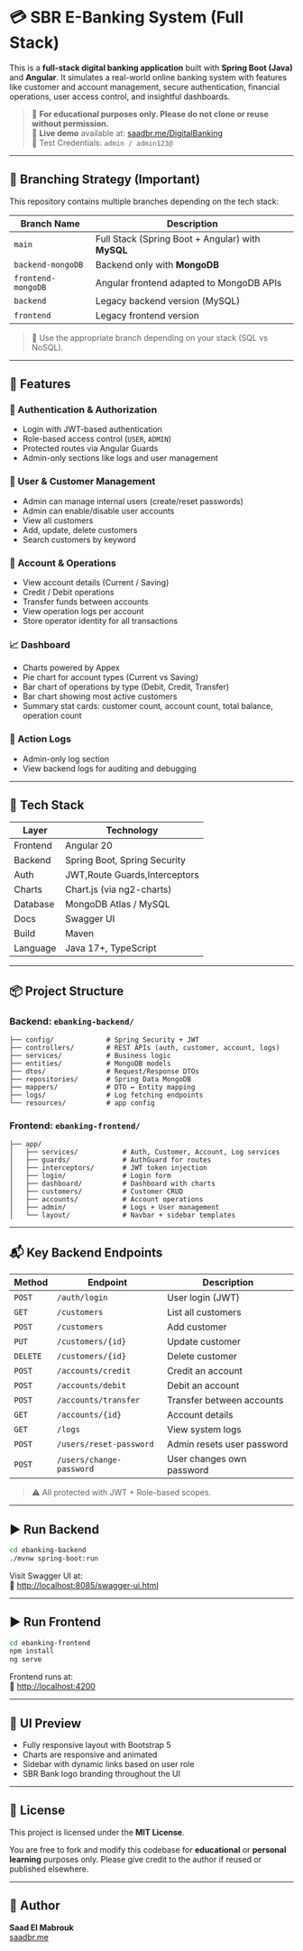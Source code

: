 # 💳 SBR E-Banking System (Full Stack)

This is a **full-stack digital banking application** built with **Spring Boot (Java)** and **Angular**. It simulates a real-world online banking system with features like customer and account management, secure authentication, financial operations, user access control, and insightful dashboards.

> 🧠 **For educational purposes only. Please do not clone or reuse without permission.**  
> 🔐 **Live demo** available at: [saadbr.me/DigitalBanking](https://saadbr.me/Digital-Banking)  
> 👤 Test Credentials: `admin / admin123@`

---

## 🌿 Branching Strategy (Important)

This repository contains multiple branches depending on the tech stack:

| Branch Name         | Description                                       |
|---------------------|---------------------------------------------------|
| `main`              | Full Stack (Spring Boot + Angular) with **MySQL** |
| `backend-mongoDB`   | Backend only with **MongoDB**                     |
| `frontend-mongoDB`  | Angular frontend adapted to MongoDB APIs          |
| `backend`           | Legacy backend version (MySQL)                    |
| `frontend`          | Legacy frontend version                           |

> 🧭 Use the appropriate branch depending on your stack (SQL vs NoSQL).

---

## 🚀 Features

### 🔐 Authentication & Authorization
- Login with JWT-based authentication
- Role-based access control (`USER`, `ADMIN`)
- Protected routes via Angular Guards
- Admin-only sections like logs and user management

### 👥 User & Customer Management
- Admin can manage internal users (create/reset passwords)
- Admin can enable/disable user accounts
- View all customers
- Add, update, delete customers
- Search customers by keyword

### 🧾 Account & Operations
- View account details (Current / Saving)
- Credit / Debit operations
- Transfer funds between accounts
- View operation logs per account
- Store operator identity for all transactions

### 📈 Dashboard
- Charts powered by Appex
- Pie chart for account types (Current vs Saving)
- Bar chart of operations by type (Debit, Credit, Transfer)
- Bar chart showing most active customers
- Summary stat cards: customer count, account count, total balance, operation count

### 📜 Action Logs
- Admin-only log section
- View backend logs for auditing and debugging

---

## 🧱 Tech Stack

| Layer    | Technology                    |
| -------- | ----------------------------- |
| Frontend | Angular 20                    |
| Backend  | Spring Boot, Spring Security  |
| Auth     | JWT,Route Guards,Interceptors |
| Charts   | Chart.js (via ng2-charts)     |
| Database | MongoDB Atlas / MySQL         |
| Docs     | Swagger UI                    |
| Build    | Maven                         |
| Language | Java 17+, TypeScript          |

---

## 📦 Project Structure

### Backend: `ebanking-backend/`

```
├── config/             # Spring Security + JWT
├── controllers/        # REST APIs (auth, customer, account, logs)
├── services/           # Business logic
├── entities/           # MongoDB models
├── dtos/               # Request/Response DTOs
├── repositories/       # Spring Data MongoDB
├── mappers/            # DTO ↔ Entity mapping
├── logs/               # Log fetching endpoints
└── resources/          # app config
```

### Frontend: `ebanking-frontend/`

```
├── app/
│   ├── services/           # Auth, Customer, Account, Log services
│   ├── guards/             # AuthGuard for routes
│   ├── interceptors/       # JWT token injection
│   ├── login/              # Login form
│   ├── dashboard/          # Dashboard with charts
│   ├── customers/          # Customer CRUD
│   ├── accounts/           # Account operations
│   ├── admin/              # Logs + User management
│   └── layout/             # Navbar + sidebar templates
```

---

## 📬 Key Backend Endpoints

| Method   | Endpoint                      | Description                |
|----------|-------------------------------|----------------------------|
| `POST`   | `/auth/login`                 | User login (JWT)           |
| `GET`    | `/customers`                  | List all customers         |
| `POST`   | `/customers`                  | Add customer               |
| `PUT`    | `/customers/{id}`             | Update customer            |
| `DELETE` | `/customers/{id}`             | Delete customer            |
| `POST`   | `/accounts/credit`            | Credit an account          |
| `POST`   | `/accounts/debit`             | Debit an account           |
| `POST`   | `/accounts/transfer`          | Transfer between accounts  |
| `GET`    | `/accounts/{id}`              | Account details            |
| `GET`    | `/logs`                       | View system logs           |
| `POST`   | `/users/reset-password`       | Admin resets user password |
| `POST`   | `/users/change-password`      | User changes own password  |

> ⚠️ All protected with JWT + Role-based scopes.

---

## ▶️ Run Backend

```bash
cd ebanking-backend
./mvnw spring-boot:run
```

Visit Swagger UI at:  
🔗 [http://localhost:8085/swagger-ui.html](http://localhost:8085/swagger-ui.html)

---

## ▶️ Run Frontend

```bash
cd ebanking-frontend
npm install
ng serve
```

Frontend runs at:  
🔗 [http://localhost:4200](http://localhost:4200)

---

## 🎨 UI Preview

- Fully responsive layout with Bootstrap 5
- Charts are responsive and animated
- Sidebar with dynamic links based on user role
- SBR Bank logo branding throughout the UI

---

## 📄 License

This project is licensed under the **MIT License**.

You are free to fork and modify this codebase for **educational** or **personal learning** purposes only. Please give credit to the author if reused or published elsewhere.

---

## 👤 Author

**Saad El Mabrouk**  
[saadbr.me](https://saadbr.me)